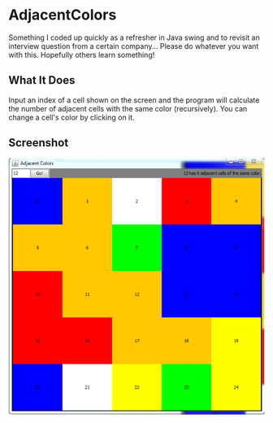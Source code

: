 # AdjacentColors
Something I coded up quickly as a refresher in Java swing and to revisit an interview question from a certain company...
Please do whatever you want with this. Hopefully others learn something!

## What It Does
Input an index of a cell shown on the screen and the program will calculate the number of adjacent cells with the same color (recursively). You can change a cell's color by clicking on it.

## Screenshot
<p align="center">
  <img src="https://github.com/nbeerbower/AdjacentColors/blob/000e8d3a8dc892a9076dd18d5d528844bfae3e4f/screenshot.PNG?raw=true"/>
</p>
